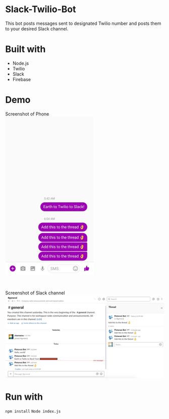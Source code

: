 # Slack-Twilio-Bot

This bot posts messages sent to designated Twilio number and posts them to your desired Slack channel.

# Built with
- Node.js
- Twilio
- Slack
- Firebase

# Demo
Screenshot of Phone<br>
<img src="Phone.jpg" alt="Phone Screenshot" height="500px"/>

<br>

Screenshot of Slack channel
<img src="Slack.png" alt="Slack Screenshot"/>

# Run with
`npm install`
`Node index.js`
